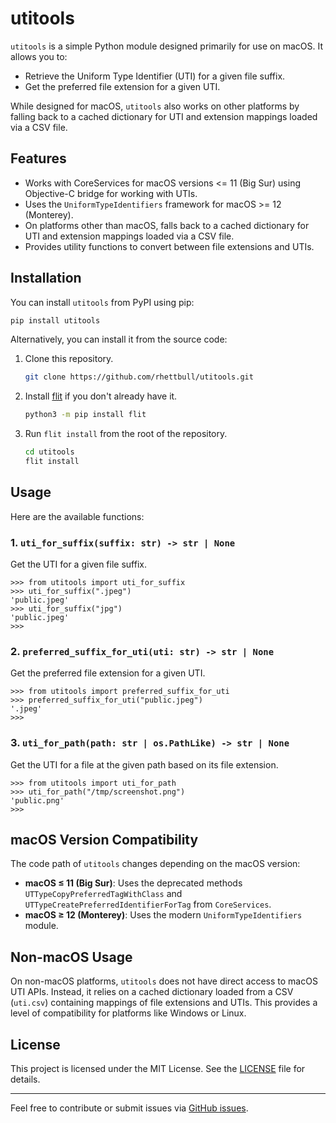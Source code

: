 # utitools

`utitools` is a simple Python module designed primarily for use on macOS. It allows you to:

- Retrieve the Uniform Type Identifier (UTI) for a given file suffix.
- Get the preferred file extension for a given UTI.

While designed for macOS, `utitools` also works on other platforms by falling back to a cached dictionary for UTI and extension mappings loaded via a CSV file.

## Features

- Works with CoreServices for macOS versions <= 11 (Big Sur) using Objective-C bridge for working with UTIs.
- Uses the `UniformTypeIdentifiers` framework for macOS >= 12 (Monterey).
- On platforms other than macOS, falls back to a cached dictionary for UTI and extension mappings loaded via a CSV file.
- Provides utility functions to convert between file extensions and UTIs.

## Installation

You can install `utitools` from PyPI using pip:

```bash
pip install utitools
```

Alternatively, you can install it from the source code:

1. Clone this repository.
   ```bash
   git clone https://github.com/rhettbull/utitools.git
   ```

2. Install [flit](https://flit.readthedocs.io/en/latest/) if you don't already have it.
   ```bash
   python3 -m pip install flit
   ```

3. Run `flit install` from the root of the repository.
   ```bash
   cd utitools
   flit install
   ```

## Usage

Here are the available functions:

### 1. `uti_for_suffix(suffix: str) -> str | None`

Get the UTI for a given file suffix.

```pycon
>>> from utitools import uti_for_suffix
>>> uti_for_suffix(".jpeg")
'public.jpeg'
>>> uti_for_suffix("jpg")
'public.jpeg'
>>>
```

### 2. `preferred_suffix_for_uti(uti: str) -> str | None`

Get the preferred file extension for a given UTI.

```pycon
>>> from utitools import preferred_suffix_for_uti
>>> preferred_suffix_for_uti("public.jpeg")
'.jpeg'
>>>
```

### 3. `uti_for_path(path: str | os.PathLike) -> str | None`

Get the UTI for a file at the given path based on its file extension.

```pycon
>>> from utitools import uti_for_path
>>> uti_for_path("/tmp/screenshot.png")
'public.png'
>>>
```

## macOS Version Compatibility

The code path of `utitools` changes depending on the macOS version:

- **macOS ≤ 11 (Big Sur)**: Uses the deprecated methods `UTTypeCopyPreferredTagWithClass` and `UTTypeCreatePreferredIdentifierForTag` from `CoreServices`.
- **macOS ≥ 12 (Monterey)**: Uses the modern `UniformTypeIdentifiers` module.

## Non-macOS Usage

On non-macOS platforms, `utitools` does not have direct access to macOS UTI APIs. Instead, it relies on a cached dictionary loaded from a CSV (`uti.csv`) containing mappings of file extensions and UTIs. This provides a level of compatibility for platforms like Windows or Linux.

## License

This project is licensed under the MIT License. See the [LICENSE](LICENSE) file for details.

---

Feel free to contribute or submit issues via [GitHub issues](https://github.com/rhettbull/utitools/issues).
